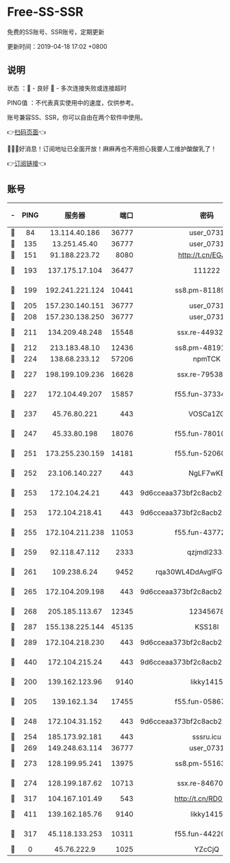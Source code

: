 # Free-SS-SSR

免费的SS账号、SSR账号，定期更新

更新时间：2019-04-18 17:02 +0800

## 说明

状态     ：🙂 - 良好 🙁 - 多次连接失败或连接超时

PING值   ：不代表真实使用中的速度，仅供参考。

账号兼容SS、SSR，你可以自由在两个软件中使用。

👉[扫码页面](https://liesauer.github.io/Free-SS-SSR/)👈

🎉🎉🎉好消息！订阅地址已全面开放！麻麻再也不用担心我要人工维护酸酸乳了！

👉[订阅链接](https://www.liesauer.net/yogurt/subscribe?ACCESS_TOKEN=DAYxR3mMaZAsaqUb)👈

## 账号

|-|PING|服务器|端口|密码|加密方式|区域|
|:----:|:----:|:-----:|-----:|:----:|:----:|:----:|
|🙂|84|13.114.40.186|36777|user_0731|chacha20|JP|
|🙂|135|13.251.45.40|36777|user_0731|chacha20|SG|
|🙂|151|91.188.223.72|8080|http://t.cn/EGJIyrl|rc4-md5|RU|
|🙂|193|137.175.17.104|36477|111222|aes-256-cfb|US|
|🙂|199|192.241.221.124|10441|ss8.pm-81189488|aes-256-cfb|US|
|🙂|205|157.230.140.151|36777|user_0731|chacha20|US|
|🙂|208|157.230.138.250|36777|user_0731|chacha20|US|
|🙂|211|134.209.48.248|15548|ssx.re-44932376|aes-256-cfb|US|
|🙂|212|213.183.48.10|12436|ss8.pm-48191124|rc4-md5|RU|
|🙂|224|138.68.233.12|57206|npmTCK|rc4-md5|US|
|🙂|227|198.199.109.236|16628|ssx.re-79538912|aes-256-cfb|US|
|🙂|227|172.104.49.207|15857|f55.fun-37334646|aes-256-cfb|SG|
|🙂|237|45.76.80.221|443|VOSCa1ZG|aes-256-cfb|DE|
|🙂|247|45.33.80.198|18076|f55.fun-78010722|aes-256-cfb|US|
|🙂|251|173.255.230.159|14181|f55.fun-52060044|aes-256-cfb|US|
|🙂|252|23.106.140.227|443|NgLF7wKB|aes-256-cfb|US|
|🙂|253|172.104.24.21|443|9d6cceaa373bf2c8acb22e60b6a58be6|aes-256-cfb|US|
|🙂|253|172.104.218.41|443|9d6cceaa373bf2c8acb22e60b6a58be6|aes-256-cfb|US|
|🙂|255|172.104.211.238|11053|f55.fun-43772326|aes-256-cfb|US|
|🙂|259|92.118.47.112|2333|qzjmdl2333|aes-256-cfb|US|
|🙂|261|109.238.6.24|9452|rqa30WL4DdAvgIFG6Fs3znzTa|aes-256-cfb|FR|
|🙂|265|172.104.209.198|443|9d6cceaa373bf2c8acb22e60b6a58be6|aes-256-cfb|US|
|🙂|268|205.185.113.67|12345|12345678|aes-256-cfb|US|
|🙂|287|155.138.225.144|45135|KSS18l|rc4-md5|US|
|🙂|289|172.104.218.230|443|9d6cceaa373bf2c8acb22e60b6a58be6|aes-256-cfb|US|
|🙂|440|172.104.215.24|443|9d6cceaa373bf2c8acb22e60b6a58be6|aes-256-cfb|US|
|🙂|200|139.162.123.96|9140|likky1415|aes-256-cfb|JP|
|🙂|205|139.162.1.34|17455|f55.fun-05867060|aes-256-cfb|SG|
|🙂|248|172.104.31.152|443|9d6cceaa373bf2c8acb22e60b6a58be6|aes-256-cfb|US|
|🙂|254|185.173.92.181|443|sssru.icu|rc4-md5|RU|
|🙂|269|149.248.63.114|36777|user_0731|chacha20|CA|
|🙂|273|128.199.95.241|13975|ss8.pm-55163159|aes-256-cfb|SG|
|🙂|274|128.199.187.62|10713|ssx.re-84670047|aes-256-cfb|SG|
|🙂|317|104.167.101.49|543|http://t.cn/RD0D7sx|rc4-md5|CA|
|🙂|411|139.162.185.76|9140|likky1415|aes-256-cfb|DE|
|🙁|317|45.118.133.253|10311|f55.fun-44220046|aes-256-cfb|SG|
|🙁|0|45.76.222.9|1025|YZcCjQ|rc4-md5|JP|
